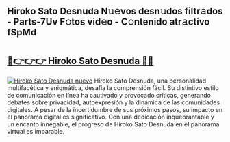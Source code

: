 ## Hiroko Sato Desnuda N𝚞𝚎vos desn𝚞dos filtr𝚊dos - Parts-7Uv F𝚘tos vid𝚎o - C𝚘ntenido atr𝚊ctivo fSpMd

# <h2><a href="http://mbcfj9h.tromn.icu/?c=Hiroko+Sato+Desnuda">🔗👉👉👉 Hiroko Sato Desnuda 🔗🔗</a></h2>

[![Hiroko Sato Desnuda nuevo](https://i.imgur.com/pEAQMta.gif)](http://mbcfj9h.tromn.icu/?c=Hiroko+Sato+Desnuda)
Hiroko Sato Desnuda, una personalidad multifacética y enigmática, desafía la comprensión fácil. Su distintivo estilo de comunicación en línea ha cautivado y provocado críticas, generando debates sobre privacidad, autoexpresión y la dinámica de las comunidades digitales. A pesar de la incertidumbre de sus próximos pasos, su impacto en el panorama digital es significativo. Con una dedicación inquebrantable y un encanto innegable, el progreso de Hiroko Sato Desnuda en el panorama virtual es imparable.
